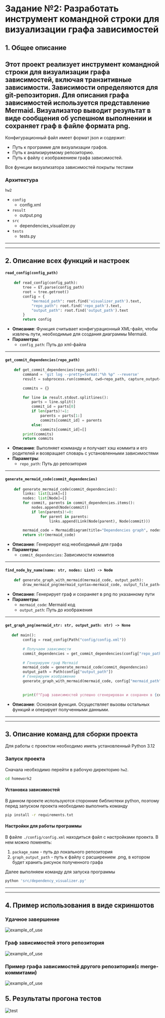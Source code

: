 # Задание №2: Разработать инструмент командной строки для визуализации графа зависимостей

## 1. Общее описание
Этот проект реализует инструмент командной строки для визуализации графа
зависимостей, включая транзитивные зависимости. Зависимости определяются для git-репозитория. Для описания графа зависимостей используется 
представление Mermaid. Визуализатор выводит результат в виде сообщения об
успешном выполнении и сохраняет граф в файле формата png.
---
Конфигурационный файл имеет формат json и содержит:
+ Путь к программе для визуализации графов.
+ Путь к анализируемому репозиторию.
+ Путь к файлу с изображением графа зависимостей.


Все функции визуализатора зависимостей покрыты тестами

### Архитектура
`hw2`
+ `config`
  + config.xml
+ `result` 
  + output.png
+ `src`
  + dependencies_visualizer.py
+ `tests`
  + tests.py


---

---

## 2. Описание всех функций и настроек

#### `read_config(config_path)`
```Python
    def read_config(config_path):
        tree = ET.parse(config_path)
        root = tree.getroot()
        config = {
            "mermaid_path": root.find('visualizer_path').text,
            "repo_path": root.find('repo_path').text,
            "output_path": root.find('output_path').text
        }
        return config
```
- **Описание**: Функция считывает конфигурационный XML-файл, чтобы извлечь пути, необходимые для создания диаграммы Mermaid.
- **Параметры**:
  - `config_path`: Путь до xml-файла

---

#### `get_commit_dependencies(repo_path)`
```Python
    def get_commit_dependencies(repo_path):
        command = 'git log --pretty=format:"%h %p" --reverse'
        result = subprocess.run(command, cwd=repo_path, capture_output=True, text=True)
    
        commits = {}
    
        for line in result.stdout.splitlines():
            parts = line.split()
            commit_id = parts[0]
            if len(parts)!=1:
                parents = parts[1:]
                commits[commit_id] = parents
            else:
                commits[commit_id]=[]
        print(commits)
        return commits
```
- **Описание**: Выполняет комманду и получает хэш коммита и его родителей и возвращает словарь с установленными зависимостями
- **Параметры**:
  - `repo_path`: Путь до репозитория
  

---

#### `generate_mermaid_code(commit_dependencies)`
```Python
    def generate_mermaid_code(commit_dependencies):
        links: list[Link]=[]
        nodes: list[Node]=[]
        for commit, parents in commit_dependencies.items():
            nodes.append(Node(commit))
            if len(parents)!=0:
                for parent in parents:
                    links.append(Link(Node(parent), Node(commit)))
    
        mermaid_code = MermaidDiagram(title="Dependencies graph", nodes=nodes, links=links)
        return str(mermaid_code)
```
- **Описание**: Генерирует код необходимый для графа
- **Параметры**:
  - `commit_dependencies`: Зависимости коммитов

---

#### `find_node_by_name(name: str, nodes: List) -> Node`
```Python
    def generate_graph_with_mermaid(mermaid_code, output_path):
        draw_mermaid_png(mermaid_syntax=mermaid_code, output_file_path=output_path)
```
- **Описание**: Генерирует граф и сохраняет в png по указанному пути
- **Параметры**:
  - `mermaid_code`: Mermaid код 
  - `output_path`: Путь до изображения

---



#### `get_graph_png(mermaid_str: str, output_path: str) -> None`
```Python
   def main():
        config = read_config(Path("config/config.xml"))
    
        # Получаем зависимости
        commit_dependencies = get_commit_dependencies(config["repo_path"])
    
        # Генерируем граф Mermaid
        mermaid_code = generate_mermaid_code(commit_dependencies)
        output_path = Path(config["output_path"])
        # Генерируем изображение
        generate_graph_with_mermaid(mermaid_code, config["mermaid_path"], output_path)
    
    
        print(f"Граф зависимостей успешно сгенерирован и сохранен в {config['output_path']}")

```
- **Описание**: Основная функция. Осуществляет вызовы остальных функций и оперирует полученными данными.


---

---

## 3. Описание команд для сборки проекта
Для работы с проектом необходимо иметь установленный Python 3.12

### Запуск проекта
Сначала необходимо перейти в рабочую директорию ```hw2```.
```bash
cd homework2
```

#### Установка зависимостей
В данном проекте используются сторонние библиотеки python, поэтому перед запуском проекта
необходимо выполнить команду
```bash
pip install -r requirements.txt
```

#### Настройки для работы программы
В файле ```./config/config.xml``` находиться файл с настройками проекта.
В нем можно поменять:
1. ```package_name``` - путь до локального репозитория
2. ```graph_output_path``` - путь к файлу с расширением .png, в котором будет хранить рисунок полученного графа


Далее выполняем команду для запуска программы
```bash
python 'src/dependency_visualizer.py'
```

---

---

## 4. Пример использования в виде скриншотов
### Удачное завершение
![example_of_use](https://github.com/senya1101/config/blob/images/hw2/img/2024-11-20%2000_44_45-config%20%E2%80%93%20dependency_visualizer.py.png?raw=true )
### Граф зависимостей этого репозитория
![example_of_use](https://github.com/senya1101/config/blob/images/hw2/img/output1.png?raw=true )
### Пример графа зависимостей другого репозитория(с merge-коммитами)
![example_of_use](https://github.com/senya1101/config/blob/images/hw2/img/output1.png?raw=true )

## 5. Результаты прогона тестов
![test](https://github.com/senya1101/config/blob/images/hw2/img/2024-11-20%2000_17_52-config%20%E2%80%93%20dependency_visualizer.py.png?raw=true )

